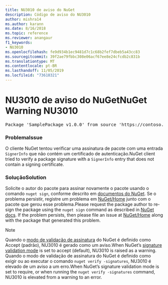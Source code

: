 ```yaml
---
title: NU3010 de aviso do NuGet
description: Código de aviso do NU3010
author: mishra14
ms.author: karann
ms.date: 8/16/2018
ms.topic: reference
ms.reviewer: anangaur
f1_keywords:
- NU3010
ms.openlocfilehash: fe9d934b1ec9481d7c1c68b2fef7dbeb5a43cc83
ms.sourcegitcommit: 39f2ae79fbbc308e06acf67ee8e24cfcdb2c831b
ms.translationtype: MT
ms.contentlocale: pt-BR
ms.lasthandoff: 11/05/2019
ms.locfileid: "73610321"
---
```

# <a name="nuget-warning-nu3010"></a><span data-ttu-id="b79b4-103">NU3010 de aviso do NuGet</span><span class="sxs-lookup"><span data-stu-id="b79b4-103">NuGet Warning NU3010</span></span>

<pre>Package 'SamplePackage v1.0.0' from source 'https://contoso.com/index.json': The primary signature does not have a signing certificate.</pre>

### <a name="issue"></a><span data-ttu-id="b79b4-104">Problema</span><span class="sxs-lookup"><span data-stu-id="b79b4-104">Issue</span></span>

<span data-ttu-id="b79b4-105">O cliente NuGet tentou verificar uma assinatura de pacote com uma entrada `SignerInfo` que não contém um certificado de autenticação.</span><span class="sxs-lookup"><span data-stu-id="b79b4-105">NuGet client tried to verify a package signature with a `SignerInfo` entry that does not contain a signing certificate.</span></span>


### <a name="solution"></a><span data-ttu-id="b79b4-106">Solução</span><span class="sxs-lookup"><span data-stu-id="b79b4-106">Solution</span></span>

<span data-ttu-id="b79b4-107">Solicite o autor do pacote para assinar novamente o pacote usando o comando `nuget sign`, conforme descrito em [documentos do NuGet](https://docs.microsoft.com/nuget/create-packages/sign-a-package). Se o problema persistir, registre um problema em [NuGet/Home](https://github.com/NuGet/Home/issues) junto com o pacote que gerou esse problema.</span><span class="sxs-lookup"><span data-stu-id="b79b4-107">Please request the package author to re-sign the package using the `nuget sign` command as described in [NuGet docs](https://docs.microsoft.com/nuget/create-packages/sign-a-package). If the problem persists, then please file an issue at [NuGet/Home](https://github.com/NuGet/Home/issues) along with the package that generated this problem.</span></span>


> [!Note]
> <span data-ttu-id="b79b4-108">Quando o [modo de validação de assinatura](https://docs.microsoft.com/nuget/consume-packages/installing-signed-packages#configure-package-signature-requirements) do NuGet é definido como Accept (padrão), NU3010 é gerado como um aviso.</span><span class="sxs-lookup"><span data-stu-id="b79b4-108">When NuGet’s [signature validation mode](https://docs.microsoft.com/nuget/consume-packages/installing-signed-packages#configure-package-signature-requirements) is set to accept (default), NU3010 is raised as a warning.</span></span> <span data-ttu-id="b79b4-109">Quando o modo de validação de assinatura do NuGet é definido como exigir ou ao executar o comando `nuget verify -signatures`, NU3010 é elevado de um aviso a um erro.</span><span class="sxs-lookup"><span data-stu-id="b79b4-109">When NuGet’s signature validation mode is set to require, or when running the `nuget verify -signatures` command, NU3010 is elevated from a warning to an error.</span></span> 